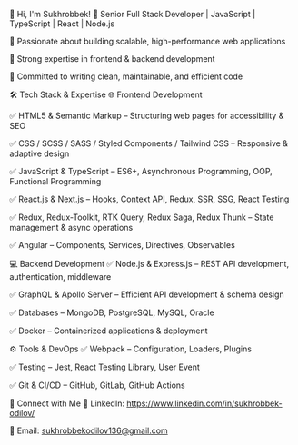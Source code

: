 👋 Hi, I'm Sukhrobbek!
🚀 Senior Full Stack Developer | JavaScript | TypeScript | React | Node.js

🔹 Passionate about building scalable, high-performance web applications

🔹 Strong expertise in frontend & backend development

🔹 Committed to writing clean, maintainable, and efficient code

🛠 Tech Stack & Expertise
🌐 Frontend Development

✅ HTML5 & Semantic Markup – Structuring web pages for accessibility & SEO

✅ CSS / SCSS / SASS / Styled Components / Tailwind CSS – Responsive & adaptive design

✅ JavaScript & TypeScript – ES6+, Asynchronous Programming, OOP, Functional Programming

✅ React.js & Next.js – Hooks, Context API, Redux, SSR, SSG, React Testing

✅ Redux, Redux-Toolkit, RTK Query, Redux Saga, Redux Thunk – State management & async operations

✅ Angular – Components, Services, Directives, Observables

💻 Backend Development
✅ Node.js & Express.js – REST API development, authentication, middleware

✅ GraphQL & Apollo Server – Efficient API development & schema design

✅ Databases – MongoDB, PostgreSQL, MySQL, Oracle

✅ Docker – Containerized applications & deployment

⚙️ Tools & DevOps
✅ Webpack – Configuration, Loaders, Plugins

✅ Testing – Jest, React Testing Library, User Event

✅ Git & CI/CD – GitHub, GitLab, GitHub Actions

📢 Connect with Me
💼 LinkedIn: https://www.linkedin.com/in/sukhrobbek-odilov/

📩 Email: sukhrobbekodilov136@gmail.com
